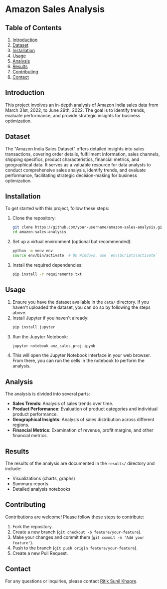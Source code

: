 # Amazon Sales Analysis

## Table of Contents
1. [Introduction](#introduction)
2. [Dataset](#dataset)
3. [Installation](#installation)
4. [Usage](#usage)
5. [Analysis](#analysis)
6. [Results](#results)
7. [Contributing](#contributing)
8. [Contact](#contact)

## Introduction
This project involves an in-depth analysis of Amazon India sales data from March 31st, 2022, to June 29th, 2022. The goal is to identify trends, evaluate performance, and provide strategic insights for business optimization.

## Dataset
The "Amazon India Sales Dataset" offers detailed insights into sales transactions, covering order details, fulfillment information, sales channels, shipping specifics, product characteristics, financial metrics, and geographical data. It serves as a valuable resource for data analysts to conduct comprehensive sales analysis, identify trends, and evaluate performance, facilitating strategic decision-making for business optimization.

## Installation
To get started with this project, follow these steps:

1. Clone the repository:
    ```sh
    git clone https://github.com/your-username/amazon-sales-analysis.git
    cd amazon-sales-analysis
    ```

2. Set up a virtual environment (optional but recommended):
    ```sh
    python -m venv env
    source env/bin/activate  # On Windows, use `env\Scripts\activate`
    ```

3. Install the required dependencies:
    ```sh
    pip install -r requirements.txt
    ```

## Usage
1. Ensure you have the dataset available in the `data/` directory. If you haven't uploaded the dataset, you can do so by following the steps above.
2. Install Jupyter if you haven't already:
    ```sh
    pip install jupyter
    ```
3. Run the Jupyter Notebook:
    ```sh
    jupyter notebook amz_sales_proj.ipynb
    ```
4. This will open the Jupyter Notebook interface in your web browser. From there, you can run the cells in the notebook to perform the analysis.


## Analysis
The analysis is divided into several parts:

- **Sales Trends**: Analysis of sales trends over time.
- **Product Performance**: Evaluation of product categories and individual product performance.
- **Geographical Insights**: Analysis of sales distribution across different regions.
- **Financial Metrics**: Examination of revenue, profit margins, and other financial metrics.

## Results
The results of the analysis are documented in the `results/` directory and include:

- Visualizations (charts, graphs)
- Summary reports
- Detailed analysis notebooks

## Contributing
Contributions are welcome! Please follow these steps to contribute:

1. Fork the repository.
2. Create a new branch (`git checkout -b feature/your-feature`).
3. Make your changes and commit them (`git commit -m 'Add your feature'`).
4. Push to the branch (`git push origin feature/your-feature`).
5. Create a new Pull Request.

## Contact
For any questions or inquiries, please contact [Ritik Sunil Khapre](mailto:ritik.khapre5202.com).
